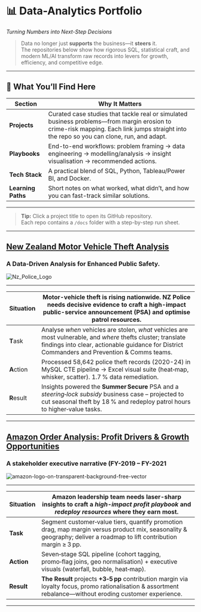 <!-- ********************************************************************* -->
<!--                        DATA-ANALYTICS PORTFOLIO                       -->
<!-- ********************************************************************* -->

# 📊 Data-Analytics Portfolio  
*Turning Numbers into Next-Step Decisions*

> Data no longer just **supports** the business—it **steers** it.  
> The repositories below show how rigorous SQL, statistical craft, and modern ML/AI
> transform raw records into levers for growth, efficiency, and competitive edge.

---

## 🚀  What You’ll Find Here

| Section | Why It Matters |
|---------|----------------|
| **Projects** | Curated case studies that tackle real or simulated business problems—from margin erosion to crime-risk mapping. Each link jumps straight into the repo so you can clone, run, and adapt. |
| **Playbooks** | End-to-end workflows: problem framing → data engineering → modelling/analysis → insight visualisation → recommended actions. |
| **Tech Stack** | A practical blend of SQL, Python, Tableau/Power BI, and Docker. |
| **Learning Paths** | Short notes on what worked, what didn’t, and how you can fast-track similar solutions. |

---

> **Tip:** Click a project title to open its GitHub repository.  
> Each repo contains a `/docs` folder with a step-by-step run sheet.

---

## [New Zealand Motor Vehicle Theft Analysis](https://github.com/aahil08/Motor-Theft-Analysis)
### A Data-Driven Analysis for Enhanced Public Safety.
![Nz_Police_Logo](https://github.com/user-attachments/assets/c7f7ab2b-0d17-4272-adc7-0404e36d1a4e)

---


| **S**ituation | Motor-vehicle theft is rising nationwide. NZ Police needs decisive evidence to craft a high-impact public-service announcement (PSA) and optimise patrol resources. |
|---------------|---------------------------------------------------------------------------------------------------------------------------------------|
| **T**ask      | Analyse *when* vehicles are stolen, *what* vehicles are most vulnerable, and *where* thefts cluster; translate findings into clear, actionable guidance for District Commanders and Prevention & Comms teams. |
| **A**ction    | Processed 58,642 police theft records (2020-24) in MySQL CTE pipeline → Excel visual suite (heat‑map, whisker, scatter). 1.7 % data remediation. |
| **R**esult    | Insights powered the **Summer Secure** PSA and a *steering‑lock subsidy* business case – projected to cut seasonal theft by 18 % and redeploy patrol hours to higher‑value tasks.|

---

## [Amazon Order Analysis: Profit Drivers & Growth Opportunities](https://github.com/aahil08/Amazon-Order-Analysis)
### A stakeholder executive narrative (FY-2019 – FY-2021
![amazon-logo-on-transparent-background-free-vector](https://github.com/user-attachments/assets/3384c343-3845-416a-99f9-325d701c6ec8)


---

| **Situation** | Amazon leadership team needs laser-sharp insights to craft a *high-impact profit playbook* and *redeploy resources* where they earn most.|
|---------------|---------------------------------------------------------------------------------------------------------------------------------------|
| **Task** | Segment customer‑value tiers, quantify promotion drag, map margin versus product mix, seasonality & geography; deliver a roadmap to lift contribution margin ≥ 3 pp. |
| **Action** | Seven‑stage SQL pipeline (cohort tagging, promo‑flag joins, geo normalisation) + executive visuals (waterfall, bubble, heat‑map). |
| **Result** | **The Result** projects **+3‑5 pp** contribution margin via loyalty focus, promo rationalisation & assortment rebalance—without eroding customer experience. |
---














